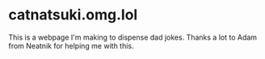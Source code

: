 # catnatsuki.omg.lol
This is a webpage I'm making to dispense dad jokes. 
Thanks a lot to Adam from Neatnik for helping me with this.
